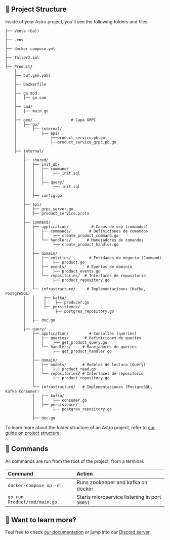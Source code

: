 
## 🚀 Project Structure

Inside of your Astro project, you'll see the following folders and files:

```text
├── Venta (Go))
│   
├── .env
│   
├── docker-compose.yml
│   
├── Taller2.iml
│   
├── Product/
	│
	├── buf.gen.yaml
	│
	├── Dockerfile
	│
	├── go.mod
	│   ├── go.sum
	│
	├── cmd/
	│   ├── main.go	
	│   
	├── gen/                 # Capa GRPC
	│   ├── go/
	│       ├── internal/ 
	│           ├── api/ 
	│               ├──product_service.pb.go 
	│               ├──product_service_grpc.pb.go
	│   	
	├── internal/
	    │
	    ├── shared/
	    │   ├── init_db/
	    │   │   ├── command/
	    │   │   │    ├── init.sql
	    │   │   │
	    │   │   ├── query/
	    │   │        ├── init.sql
	    │   │   
	    │   ├── config.go
	    │
	    ├── api/
	    │   ├── grpc_server.go
	    │   ├── product_service.proto
	    │
	    ├── command/
	    │   ├── application/          # Casos de uso (comandos)
	    │   │   ├── commands/        # Definiciones de comandos
	    │   │   │    ├── create_product_command.go
	    │   │   └── handlers/       # Manejadores de comandos
	    │   │        ├── create_product_handler.go
	    │   │
	    │   ├── domain/
	    │   │   ├── entities/        # Entidades de negocio (Command)
	    │   │   │    ├── product.go
	    │   │   ├── events/         # Eventos de dominio
	    │   │   │    ├── product_events.go
	    │   │   └── repositories/  # Interfaces de repositorio
	    │   │        ├── product_repository.go
	    │   │
	    │   └── infrastructure/     # Implementaciones (Kafka, PostgreSQL)
	    │   │    ├── kafka/ 
	    │   │    │    ├── producer.go
	    │   │    ├── persistence/
	    │   │         ├── postgres_repository.go
	    │   │
	    │   ├── doc.go
	    │
	    ├── query/	
	        ├── application/         # Consultas (queries)
	        │   ├── queries/       # Definiciones de queries
	        │   │    ├── get_product_query.go
	        │   └── handlers/     # Manejadores de queries
	        │        ├── get_product_handler.go
	        │        
	        ├── domain/
	        │   ├── models/       # Modelos de lectura (Query)
	        │   │    ├── product_read.go
	        │   └── repositories/ # Interfaces de repositorio
	        │        ├── product_repository.go
	        │        
	        └── infrastructure/   # Implementaciones (PostgreSQL, Kafka Consumer)
	        │   ├── kafka/ 
	        │   │    ├── consumer.go
	        │   ├── persistence/
	        │        ├── postgres_repository.go
	        │        
	        ├── doc.go

```

To learn more about the folder structure of an Astro project, refer to [our guide on project structure](https://docs.astro.build/en/basics/project-structure/).

## 🧞 Commands
All commands are run from the root of the project, from a terminal:

| Command                              | Action                                                 |
|:-------------------------------------|:-------------------------------------------------------|
| `docker-compose up -d`               | Runs zookeeper and kafka on docker                     |
| `go run Product/cmd/main.go`         | Starts microservice listening in port `50051` |                      |

## 👀 Want to learn more?

Feel free to check [our documentation](https://docs.astro.build) or jump into our [Discord server](https://astro.build/chat).
